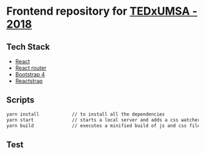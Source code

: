 # Frontend repository for [TEDxUMSA - 2018](https://www.tedxumsa.org)

## Tech Stack
* [React](https://reactjs.org/)
* [React router](https://reacttraining.com/react-router/web/guides/philosophy)
* [Bootstrap 4](https://getbootstrap.com/)
* [Reactstrap](https://reactstrap.github.io/)

## Scripts
```sh
yarn install            // to install all the dependencies
yarn start              // starts a local server and adds a css watcher
yarn build              // executes a minified build of js and css files
```

## Test